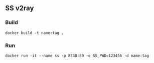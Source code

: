 ## SS v2ray

### Build
```
docker build -t name:tag .
```

### Run
```
docker run -it --name ss -p 8338:80 -e SS_PWD=123456 -d name:tag
```
